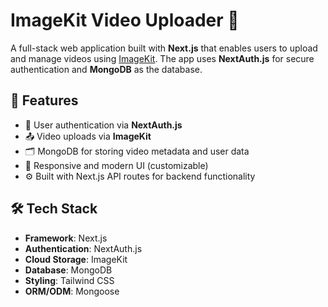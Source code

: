 # ImageKit Video Uploader 🎥

A full-stack web application built with **Next.js** that enables users to upload and manage videos using [ImageKit](https://imagekit.io). The app uses **NextAuth.js** for secure authentication and **MongoDB** as the database.

## 🚀 Features

- 🔐 User authentication via **NextAuth.js**
- 📤 Video uploads via **ImageKit**
- 🗂️ MongoDB for storing video metadata and user data
- 📱 Responsive and modern UI (customizable)
- ⚙️ Built with Next.js API routes for backend functionality

## 🛠️ Tech Stack

- **Framework**: Next.js
- **Authentication**: NextAuth.js
- **Cloud Storage**: ImageKit
- **Database**: MongoDB
- **Styling**: Tailwind CSS
- **ORM/ODM**: Mongoose
